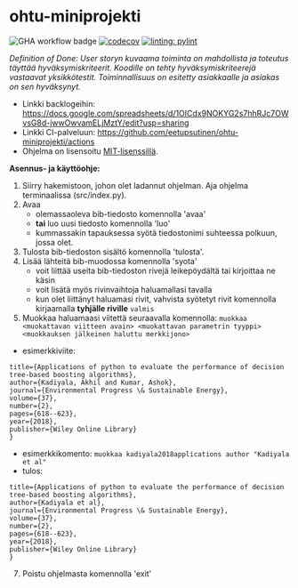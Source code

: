 # ohtu-miniprojekti
![GHA workflow badge](https://github.com/eetupsutinen/ohtu-miniprojekti/workflows/CI/badge.svg)
[![codecov](https://codecov.io/gh/eetupsutinen/ohtu-miniprojekti/graph/badge.svg?token=2A06H0INDB)](https://codecov.io/gh/eetupsutinen/ohtu-miniprojekti)
[![linting: pylint](https://img.shields.io/badge/linting-pylint-yellowgreen)](https://github.com/pylint-dev/pylint)

*Definition of Done: User storyn kuvaama toiminta on mahdollista ja toteutus täyttää hyväksymiskriteerit. Koodille on tehty hyväksymiskriteerejä vastaavat 
yksikkötestit. Toiminnallisuus on esitetty asiakkaalle ja asiakas on sen hyväksynyt.*
  
- Linkki backlogeihin: https://docs.google.com/spreadsheets/d/1OICdx9NOKYG2s7hhRJc7OWvsG8d-jwwOwvamELjMztY/edit?usp=sharing
- Linkki CI-palveluun: https://github.com/eetupsutinen/ohtu-miniprojekti/actions
- Ohjelma on lisensoitu [MIT-lisenssillä](https://raw.githubusercontent.com/eetupsutinen/ohtu-miniprojekti/refs/heads/main/LICENSE).

**Asennus- ja käyttöohje:**

1. Siirry hakemistoon, johon olet ladannut ohjelman. Aja ohjelma terminaalissa (src/index.py).
2. Avaa
   - olemassaoleva bib-tiedosto komennolla 'avaa' 
   - **tai** luo uusi tiedosto komennolla 'luo'
   - kummassakin tapauksessa syötä tiedostonimi suhteessa polkuun, jossa olet.
3. Tulosta bib-tiedoston sisältö komennolla 'tulosta'.
4. Lisää lähteitä bib-muodossa komennolla 'syota'
   - voit liittää useita bib-tiedoston rivejä leikepöydältä tai kirjoittaa ne käsin
   - voit lisätä myös rivinvaihtoja haluamallasi tavalla
   - kun olet liittänyt haluamasi rivit, vahvista syötetyt rivit komennolla kirjaamalla **tyhjälle riville** ```valmis```
5. Muokkaa haluamaasi viitettä seuraavalla komennolla: ```muokkaa <muokattavan viitteen avain> <muokattavan parametrin tyyppi> <muokkauksen jälkeinen haluttu merkkijono>```
- esimerkkiviite:
```@article{kadiyala2018applications,
title={Applications of python to evaluate the performance of decision tree-based boosting algorithms},
author={Kadiyala, Akhil and Kumar, Ashok},
journal={Environmental Progress \& Sustainable Energy},
volume={37},
number={2},
pages={618--623},
year={2018},
publisher={Wiley Online Library}
}
```
- esimerkkikomento: ```muokkaa kadiyala2018applications author "Kadiyala et al"```
- tulos:
```@article{kadiyala2018applications,
title={Applications of python to evaluate the performance of decision tree-based boosting algorithms},
author={Kadiyala et al},
journal={Environmental Progress \& Sustainable Energy},
volume={37},
number={2},
pages={618--623},
year={2018},
publisher={Wiley Online Library}
}
```
7. Poistu ohjelmasta komennolla 'exit'
